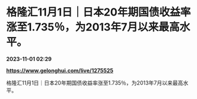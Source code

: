 # 格隆汇11月1日｜日本20年期国债收益率涨至1.735％，为2013年7月以来最高水平。

**2023-11-01 02:29**

**https://www.gelonghui.com/live/1275525**

格隆汇11月1日｜日本20年期国债收益率涨至1.735％，为2013年7月以来最高水平。